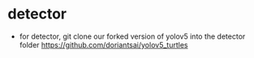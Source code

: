 # detector

- for detector, git clone our forked version of yolov5 into the detector folder https://github.com/doriantsai/yolov5_turtles

